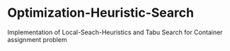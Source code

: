 # Optimization-Heuristic-Search
Implementation of Local-Seach-Heuristics and Tabu Search for Container assignment problem
